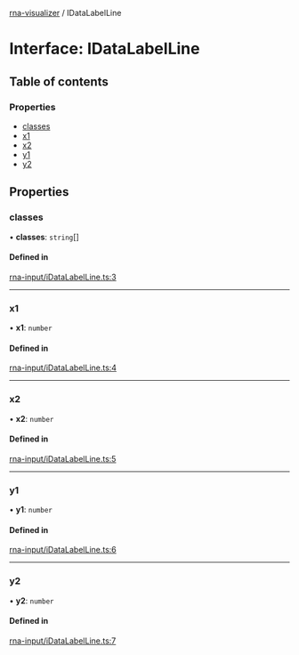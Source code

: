 [rna-visualizer](../README.md) / IDataLabelLine

# Interface: IDataLabelLine

## Table of contents

### Properties

- [classes](IDataLabelLine.md#classes)
- [x1](IDataLabelLine.md#x1)
- [x2](IDataLabelLine.md#x2)
- [y1](IDataLabelLine.md#y1)
- [y2](IDataLabelLine.md#y2)

## Properties

### classes

• **classes**: `string`[]

#### Defined in

[rna-input/iDataLabelLine.ts:3](https://github.com/michalhercik/rna-visualizer/blob/43166fe/lib/src/rna-input/iDataLabelLine.ts#L3)

___

### x1

• **x1**: `number`

#### Defined in

[rna-input/iDataLabelLine.ts:4](https://github.com/michalhercik/rna-visualizer/blob/43166fe/lib/src/rna-input/iDataLabelLine.ts#L4)

___

### x2

• **x2**: `number`

#### Defined in

[rna-input/iDataLabelLine.ts:5](https://github.com/michalhercik/rna-visualizer/blob/43166fe/lib/src/rna-input/iDataLabelLine.ts#L5)

___

### y1

• **y1**: `number`

#### Defined in

[rna-input/iDataLabelLine.ts:6](https://github.com/michalhercik/rna-visualizer/blob/43166fe/lib/src/rna-input/iDataLabelLine.ts#L6)

___

### y2

• **y2**: `number`

#### Defined in

[rna-input/iDataLabelLine.ts:7](https://github.com/michalhercik/rna-visualizer/blob/43166fe/lib/src/rna-input/iDataLabelLine.ts#L7)
